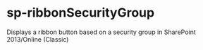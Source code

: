 # sp-ribbonSecurityGroup
Displays a ribbon button based on a security group in SharePoint 2013/Online (Classic)

